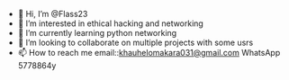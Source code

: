 - 👋 Hi, I’m @Flass23
- 👀 I’m interested in ethical hacking and networking 
- 🌱 I’m currently learning python networking 
- 💞️ I’m looking to collaborate on multiple projects with some usrs
- 📫 How to reach me email::khauhelomakara031@gmail.com WhatsApp 5778864y

<!---
Flass23/Flass23 is a ✨ special ✨ repository because its `README.md` (this file) appears on your GitHub profile.
You can click the Preview link to take a look at your changes.
--->
